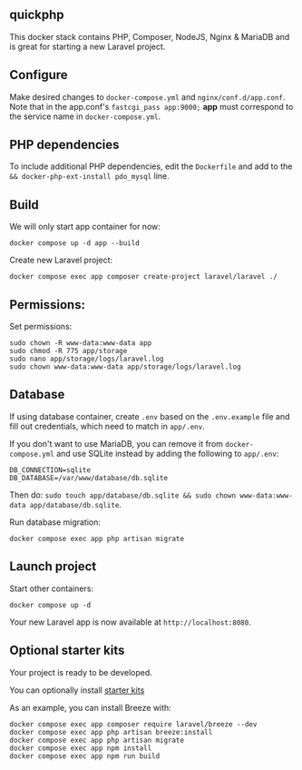 ## quickphp

This docker stack contains PHP, Composer, NodeJS, Nginx & MariaDB and is great for starting a new Laravel project.

## Configure

Make desired changes to `docker-compose.yml` and `nginx/conf.d/app.conf`. Note that in the app.conf's `fastcgi_pass app:9000;` **app** must correspond to the service name in `docker-compose.yml`.

## PHP dependencies

To include additional PHP dependencies, edit the `Dockerfile` and add to the `&& docker-php-ext-install pdo_mysql` line.

## Build

We will only start app container for now:

`docker compose up -d app --build`

Create new Laravel project:

`docker compose exec app composer create-project laravel/laravel ./`

## Permissions:

Set permissions:

```
sudo chown -R www-data:www-data app
sudo chmod -R 775 app/storage
sudo nano app/storage/logs/laravel.log
sudo chown www-data:www-data app/storage/logs/laravel.log
```

## Database

If using database container, create `.env` based on the `.env.example` file and fill out credentials, which need to match in `app/.env`.

If you don't want to use MariaDB, you can remove it from `docker-compose.yml` and use SQLite instead by adding the following to `app/.env`:

```
DB_CONNECTION=sqlite
DB_DATABASE=/var/www/database/db.sqlite
```

Then do: `sudo touch app/database/db.sqlite && sudo chown www-data:www-data app/database/db.sqlite`.

Run database migration:

`docker compose exec app php artisan migrate`

## Launch project

Start other containers:

`docker compose up -d`

Your new Laravel app is now available at `http://localhost:8080`.

## Optional starter kits

Your project is ready to be developed.

You can optionally install [starter kits](https://laravel.com/docs/10.x/starter-kits)

As an example, you can install Breeze with:

```
docker compose exec app composer require laravel/breeze --dev
docker compose exec app php artisan breeze:install
docker compose exec app php artisan migrate
docker compose exec app npm install
docker compose exec app npm run build
```
